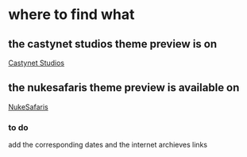 # where to find what

## the castynet studios theme preview is on

[Castynet Studios](https://kenyanwebdeveloper.blogspot.com/)

## the nukesafaris theme preview is available on

[NukeSafaris](blog.genztech.xyz)

### to do

add the corresponding dates and the internet archieves links
